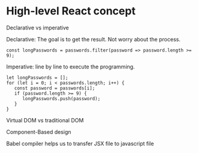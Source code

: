 # High-level React concept

Declarative vs imperative

Declarative: The goal is to get the result. Not worry about the process.

```
const longPasswords = passwords.filter(password => password.length >= 9);
```

Imperative: line by line to execute the programming.

```
let longPasswords = [];
for (let i = 0; i < passwords.length; i++) {
   const password = passwords[i];
   if (password.length >= 9) {
      longPasswords.push(password);
   }
}
```

Virtual DOM vs traditional DOM



Component-Based design&#x20;



Babel compiler helps us to transfer JSX file to javascript file

